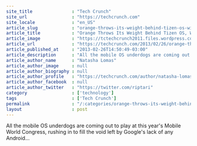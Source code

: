 ```yaml
---
site_title               : "Tech Crunch"
site_url                 : "https://techcrunch.com"
site_locale              : "en_US"
article_slug             : "orange-throws-its-weight-behind-tizen-os-with-phones-launching-in-france-in-q3-other-markets-in-2014"
article_title            : "Orange Throws Its Weight Behind Tizen OS, With Phones Launching In France In Q3 — Other Markets In 2014"
article_image            : "https://tctechcrunch2011.files.wordpress.com/2013/02/screen-shot-2013-02-26-at-22-43-12.png?w=261&h=95&crop=1"
article_url              : "https://techcrunch.com/2013/02/26/orange-throws-its-weight-behind-tizen-os-with-phones-launching-in-france-in-q3-other-markets-in-2014/"
article_published_at     : "2013-02-26T14:50:49-03:00"
article_description      : "All the mobile OS underdogs are coming out to play at this year's Mobile World Congress, rushing in to fill the void left by Google's lack of any Android..."
article_author_name      : "Natasha Lomas"
article_author_image     : null
article_author_biography : null
article_author_profile   : "https://techcrunch.com/author/natasha-lomas/"
article_author_facebook  : null
article_author_twitter   : "https://twitter.com/riptari"
category                 : ['technology']
tags                     : ['Tech Crunch']
permalink                : "/:categories/orange-throws-its-weight-behind-tizen-os-with-phones-launching-in-france-in-q3-other-markets-in-2014/"
layout                   : post
---
```


All the mobile OS underdogs are coming out to play at this year's Mobile World Congress, rushing in to fill the void left by Google's lack of any Android...
